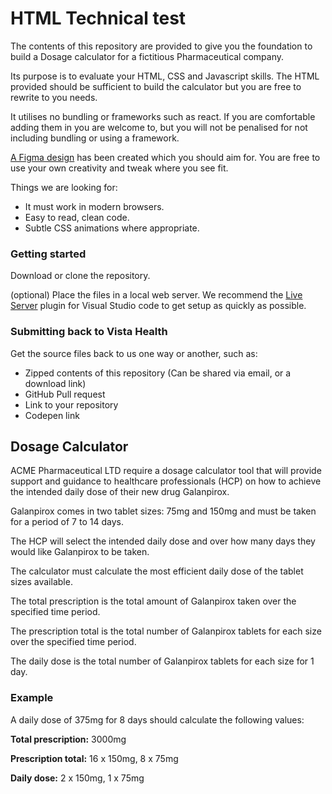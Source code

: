 # HTML Technical test

The contents of this repository are provided to give you the foundation to build a Dosage calculator for a fictitious Pharmaceutical company.

Its purpose is to evaluate your HTML, CSS and Javascript skills. The HTML provided should be sufficient to build the calculator but you are free to rewrite to you needs.

It utilises no bundling or frameworks such as react. If you are comfortable adding them in you are welcome to, but you will not be penalised for not including bundling or using a framework.

[A Figma design](https://www.figma.com/proto/hL2TAElP4z9nRDVuW4DxLK/HTML-Technical-Test?page-id=0%3A1&type=design&node-id=1-3&viewport=459%2C465%2C0.68&t=L0ILJeKctoTIloc5-1&scaling=min-zoom&mode=design) has been created which you should aim for. You are free to use your own creativity and tweak where you see fit.

Things we are looking for:

- It must work in modern browsers.
- Easy to read, clean code.
- Subtle CSS animations where appropriate.

### Getting started

Download or clone the repository.

(optional) Place the files in a local web server. We recommend the [Live Server](https://marketplace.visualstudio.com/items?itemName=ritwickdey.LiveServer) plugin for Visual Studio code to get setup as quickly as possible.

### Submitting back to Vista Health

Get the source files back to us one way or another, such as:

- Zipped contents of this repository (Can be shared via email, or a download link)
- GitHub Pull request
- Link to your repository
- Codepen link

## Dosage Calculator
ACME Pharmaceutical LTD require a dosage calculator tool that will provide support and guidance to healthcare professionals (HCP) on how to achieve the intended daily dose of their new drug Galanpirox.

Galanpirox comes in two tablet sizes: 75mg and 150mg and must be taken for a period of 7 to 14 days.

The HCP will select the intended daily dose and over how many days they would like Galanpirox to be taken.

The calculator must calculate the most efficient daily dose of the tablet sizes available.

The total prescription is the total amount of Galanpirox taken over the specified time period.

The prescription total is the total number of Galanpirox tablets for each size over the specified time period.

The daily dose is the total number of Galanpirox tablets for each size for 1 day.

### Example

A daily dose of 375mg for 8 days should calculate the following values:

**Total prescription:** 3000mg

**Prescription total:** 16 x 150mg, 8 x 75mg

**Daily dose:** 2 x 150mg, 1 x 75mg